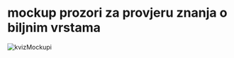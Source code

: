 # mockup prozori za provjeru znanja o biljnim vrstama


![kvizMockupi](https://user-images.githubusercontent.com/48552045/55736127-ff4af080-5a22-11e9-9085-5740a3617e04.jpg)